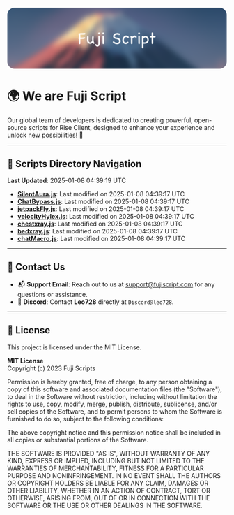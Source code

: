 ![Banner](.github/b.webp)

# 🌍 **We are Fuji Script**

Our global team of developers is dedicated to creating powerful, open-source scripts for Rise Client, designed to enhance your experience and unlock new possibilities! 🌟

---
<!-- SCRIPTS_NAVIGATION_START -->
## 📂 **Scripts Directory Navigation**

**Last Updated**: 2025-01-08 04:39:19 UTC

- **[SilentAura.js](scripts/SilentAura.js)**: Last modified on 2025-01-08 04:39:17 UTC
- **[ChatBypass.js](scripts/ChatBypass.js)**: Last modified on 2025-01-08 04:39:17 UTC
- **[jetpackFly.js](scripts/jetpackFly.js)**: Last modified on 2025-01-08 04:39:17 UTC
- **[velocityHylex.js](scripts/velocityHylex.js)**: Last modified on 2025-01-08 04:39:17 UTC
- **[chestxray.js](scripts/chestxray.js)**: Last modified on 2025-01-08 04:39:17 UTC
- **[bedxray.js](scripts/bedxray.js)**: Last modified on 2025-01-08 04:39:17 UTC
- **[chatMacro.js](scripts/chatMacro.js)**: Last modified on 2025-01-08 04:39:17 UTC

<!-- SCRIPTS_NAVIGATION_END -->

---

## 💬 **Contact Us**  
- 📬 **Support Email**: Reach out to us at [support@fujiscript.com](mailto:support@fujiscript.com) for any questions or assistance.  
- 💬 **Discord**: Contact **Leo728** directly at `Discord@leo728`.

---

## 📜 **License**

This project is licensed under the MIT License.  

**MIT License**  
Copyright (c) 2023 Fuji Scripts  

Permission is hereby granted, free of charge, to any person obtaining a copy of this software and associated documentation files (the "Software"), to deal in the Software without restriction, including without limitation the rights to use, copy, modify, merge, publish, distribute, sublicense, and/or sell copies of the Software, and to permit persons to whom the Software is furnished to do so, subject to the following conditions:  

The above copyright notice and this permission notice shall be included in all copies or substantial portions of the Software.  

THE SOFTWARE IS PROVIDED "AS IS", WITHOUT WARRANTY OF ANY KIND, EXPRESS OR IMPLIED, INCLUDING BUT NOT LIMITED TO THE WARRANTIES OF MERCHANTABILITY, FITNESS FOR A PARTICULAR PURPOSE AND NONINFRINGEMENT. IN NO EVENT SHALL THE AUTHORS OR COPYRIGHT HOLDERS BE LIABLE FOR ANY CLAIM, DAMAGES OR OTHER LIABILITY, WHETHER IN AN ACTION OF CONTRACT, TORT OR OTHERWISE, ARISING FROM, OUT OF OR IN CONNECTION WITH THE SOFTWARE OR THE USE OR OTHER DEALINGS IN THE SOFTWARE.  
